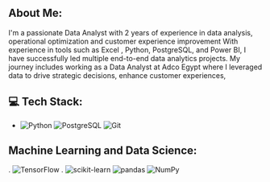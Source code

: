 ## About Me:

I'm a passionate Data Analyst with 2 years of experience in data analysis, operational optimization and customer experience improvement With experience in tools such as Excel , Python, PostgreSQL, and Power BI, 
I have successfully led multiple end-to-end data analytics projects. My journey includes working as a Data Analyst at Adco Egypt where I leveraged data to drive strategic decisions, enhance customer experiences,
## 💻 Tech Stack:
* ![Python](https://img.shields.io/badge/Python-3776AB?style=for-the-badge&logo=python&logoColor=white)
![PostgreSQL](https://img.shields.io/badge/PostgreSQL-316192?style=for-the-badge&logo=postgresql&logoColor=white)
![Git](https://img.shields.io/badge/Git-F05032?style=for-the-badge&logo=git&logoColor=white)
## Machine Learning and Data Science:
. ![TensorFlow](https://img.shields.io/badge/TensorFlow-FF6F00?style=for-the-badge&logo=tensorflow&logoColor=white)
. ![scikit-learn](https://img.shields.io/badge/scikit--learn-F7931E?style=for-the-badge&logo=scikit-learn&logoColor=white)
![pandas](https://img.shields.io/badge/pandas-150458?style=for-the-badge&logo=pandas&logoColor=white)
![NumPy](https://img.shields.io/badge/NumPy-013243?style=for-the-badge&logo=numpy&logoColor=white)



